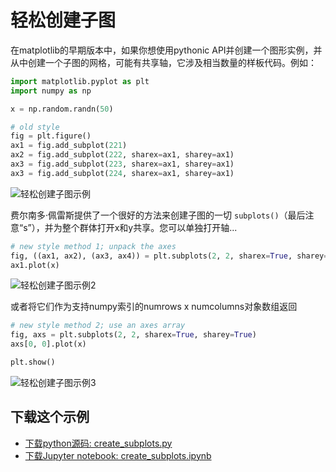 # 轻松创建子图

在matplotlib的早期版本中，如果你想使用pythonic API并创建一个图形实例，并从中创建一个子图的网格，可能有共享轴，它涉及相当数量的样板代码。例如：

```python
import matplotlib.pyplot as plt
import numpy as np

x = np.random.randn(50)

# old style
fig = plt.figure()
ax1 = fig.add_subplot(221)
ax2 = fig.add_subplot(222, sharex=ax1, sharey=ax1)
ax3 = fig.add_subplot(223, sharex=ax1, sharey=ax1)
ax3 = fig.add_subplot(224, sharex=ax1, sharey=ax1)
```

![轻松创建子图示例](https://matplotlib.org/_images/sphx_glr_create_subplots_001.png)

费尔南多·佩雷斯提供了一个很好的方法来创建子图的一切 ``subplots()``（最后注意“s”），并为整个群体打开x和y共享。您可以单独打开轴...

```python
# new style method 1; unpack the axes
fig, ((ax1, ax2), (ax3, ax4)) = plt.subplots(2, 2, sharex=True, sharey=True)
ax1.plot(x)
```

![轻松创建子图示例2](https://matplotlib.org/_images/sphx_glr_create_subplots_002.png)

或者将它们作为支持numpy索引的numrows x numcolumns对象数组返回

```python
# new style method 2; use an axes array
fig, axs = plt.subplots(2, 2, sharex=True, sharey=True)
axs[0, 0].plot(x)

plt.show()
```

![轻松创建子图示例3](https://matplotlib.org/_images/sphx_glr_create_subplots_003.png)

## 下载这个示例
            
- [下载python源码: create_subplots.py](https://matplotlib.org/_downloads/create_subplots.py)
- [下载Jupyter notebook: create_subplots.ipynb](https://matplotlib.org/_downloads/create_subplots.ipynb)